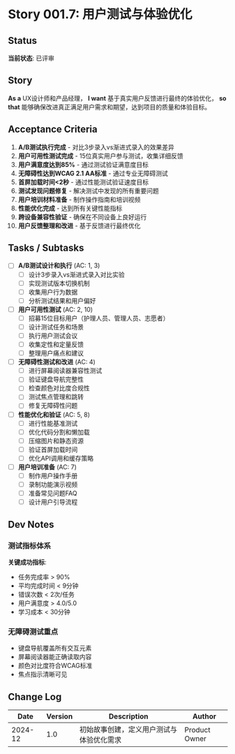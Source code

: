 # Story 001.7: 用户测试与体验优化

## Status

**当前状态**: 已评审

## Story

**As a** UX设计师和产品经理，
**I want** 基于真实用户反馈进行最终的体验优化，
**so that** 能够确保改进真正满足用户需求和期望，达到项目的质量和体验目标。

## Acceptance Criteria

1. **A/B测试执行完成** - 对比3步录入vs渐进式录入的效果差异
2. **用户可用性测试完成** - 15位真实用户参与测试，收集详细反馈
3. **用户满意度达到85%** - 通过测试验证满意度目标
4. **无障碍性达到WCAG 2.1 AA标准** - 通过专业无障碍测试
5. **首屏加载时间<2秒** - 通过性能测试验证速度目标
6. **测试发现问题修复** - 解决测试中发现的所有重要问题
7. **用户培训材料准备** - 制作操作指南和培训视频
8. **性能优化完成** - 达到所有关键性能指标
9. **跨设备兼容性验证** - 确保在不同设备上良好运行
10. **用户反馈整理和改进** - 基于反馈进行最终优化

## Tasks / Subtasks

- [ ] **A/B测试设计和执行** (AC: 1, 3)
  - [ ] 设计3步录入vs渐进式录入对比实验
  - [ ] 实现测试版本切换机制
  - [ ] 收集用户行为数据
  - [ ] 分析测试结果和用户偏好

- [ ] **用户可用性测试** (AC: 2, 10)
  - [ ] 招募15位目标用户（护理人员、管理人员、志愿者）
  - [ ] 设计测试任务和场景
  - [ ] 执行用户测试会议
  - [ ] 收集定性和定量反馈
  - [ ] 整理用户痛点和建议

- [ ] **无障碍性测试和改进** (AC: 4)
  - [ ] 进行屏幕阅读器兼容性测试
  - [ ] 验证键盘导航完整性
  - [ ] 检查颜色对比度合规性
  - [ ] 测试焦点管理和跳转
  - [ ] 修复无障碍性问题

- [ ] **性能优化和验证** (AC: 5, 8)
  - [ ] 进行性能基准测试
  - [ ] 优化代码分割和懒加载
  - [ ] 压缩图片和静态资源
  - [ ] 验证首屏加载时间
  - [ ] 优化API调用和缓存策略

- [ ] **用户培训准备** (AC: 7)
  - [ ] 制作用户操作手册
  - [ ] 录制功能演示视频
  - [ ] 准备常见问题FAQ
  - [ ] 设计用户引导流程

## Dev Notes

### 测试指标体系

**关键成功指标**:

- 任务完成率 > 90%
- 平均完成时间 < 9分钟
- 错误次数 < 2次/任务
- 用户满意度 > 4.0/5.0
- 学习成本 < 30分钟

### 无障碍测试重点

- 键盘导航覆盖所有交互元素
- 屏幕阅读器能正确读取内容
- 颜色对比度符合WCAG标准
- 焦点指示清晰可见

## Change Log

| Date    | Version | Description                              | Author        |
| ------- | ------- | ---------------------------------------- | ------------- |
| 2024-12 | 1.0     | 初始故事创建，定义用户测试与体验优化需求 | Product Owner |
